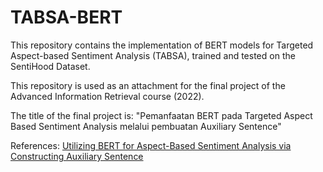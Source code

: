 # TABSA-BERT

This repository contains the implementation of BERT models for Targeted Aspect-based Sentiment Analysis (TABSA), trained and tested on the SentiHood Dataset.

This repository is used as an attachment for the final project of the Advanced Information Retrieval course (2022).

The title of the final project is: "Pemanfaatan BERT pada Targeted Aspect Based Sentiment Analysis melalui pembuatan Auxiliary Sentence"

References:
[Utilizing BERT for Aspect-Based Sentiment Analysis via Constructing Auxiliary Sentence](https://arxiv.org/pdf/1903.09588.pdf)
